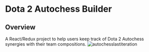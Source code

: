 
# Dota 2 Autochess Builder

## Overview
A React/Redux project to help users keep track of Dota 2 Autochess synergies with their team compositions.
![autochesslastiteration](https://user-images.githubusercontent.com/13970914/52893611-fb050400-3152-11e9-9182-39c744141dec.png)

